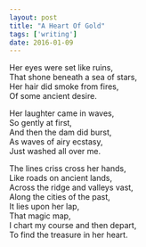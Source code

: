 ```yaml
---
layout: post
title: "A Heart Of Gold"
tags: ['writing']
date: 2016-01-09
---
```



Her eyes were set like ruins,  
That shone beneath a sea of stars,  
Her hair did smoke from fires,  
Of some ancient desire.  

Her laughter came in waves,   
So gently at first,  
And then the dam did burst,  
As waves of airy ecstasy,  
Just washed all over me.  

The lines criss cross her hands,   
Like roads on ancient lands,  
Across the ridge and valleys vast,  
Along the cities of the past,  
It lies upon her lap,  
That magic map,  
I chart my course and then depart,  
To find the treasure in her heart.  







